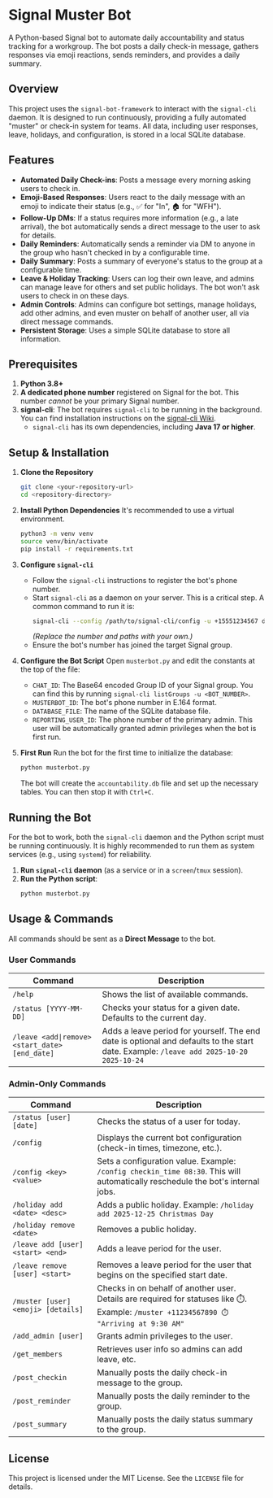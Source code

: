 # Signal Muster Bot

A Python-based Signal bot to automate daily accountability and status tracking for a workgroup. The bot posts a daily check-in message, gathers responses via emoji reactions, sends reminders, and provides a daily summary.

## Overview

This project uses the `signal-bot-framework` to interact with the `signal-cli` daemon. It is designed to run continuously, providing a fully automated "muster" or check-in system for teams. All data, including user responses, leave, holidays, and configuration, is stored in a local SQLite database.

## Features

  * **Automated Daily Check-ins**: Posts a message every morning asking users to check in.
  * **Emoji-Based Responses**: Users react to the daily message with an emoji to indicate their status (e.g., ✅ for "In", 🏠 for "WFH").
  * **Follow-Up DMs**: If a status requires more information (e.g., a late arrival), the bot automatically sends a direct message to the user to ask for details.
  * **Daily Reminders**: Automatically sends a reminder via DM to anyone in the group who hasn't checked in by a configurable time.
  * **Daily Summary**: Posts a summary of everyone's status to the group at a configurable time.
  * **Leave & Holiday Tracking**: Users can log their own leave, and admins can manage leave for others and set public holidays. The bot won't ask users to check in on these days.
  * **Admin Controls**: Admins can configure bot settings, manage holidays, add other admins, and even muster on behalf of another user, all via direct message commands.
  * **Persistent Storage**: Uses a simple SQLite database to store all information.

## Prerequisites

1.  **Python 3.8+**
2.  **A dedicated phone number** registered on Signal for the bot. This number *cannot* be your primary Signal number.
3.  **signal-cli**: The bot requires `signal-cli` to be running in the background. You can find installation instructions on the [signal-cli Wiki](https://www.google.com/search?q=https://github.com/AsamK/signal-cli/wiki).
      * `signal-cli` has its own dependencies, including **Java 17 or higher**.

## Setup & Installation

1.  **Clone the Repository**

    ```bash
    git clone <your-repository-url>
    cd <repository-directory>
    ```

2.  **Install Python Dependencies**
    It's recommended to use a virtual environment.

    ```bash
    python3 -m venv venv
    source venv/bin/activate
    pip install -r requirements.txt
    ```

3.  **Configure `signal-cli`**

      * Follow the `signal-cli` instructions to register the bot's phone number.
      * Start `signal-cli` as a daemon on your server. This is a critical step. A common command to run it is:
        ```bash
        signal-cli --config /path/to/signal-cli/config -u +15551234567 daemon --socket /path/to/signal-cli/config/socket
        ```
        *(Replace the number and paths with your own.)*
      * Ensure the bot's number has joined the target Signal group.

4.  **Configure the Bot Script**
    Open `musterbot.py` and edit the constants at the top of the file:

      * `CHAT_ID`: The Base64 encoded Group ID of your Signal group. You can find this by running `signal-cli listGroups -u <BOT_NUMBER>`.
      * `MUSTERBOT_ID`: The bot's phone number in E.164 format.
      * `DATABASE_FILE`: The name of the SQLite database file.
      * `REPORTING_USER_ID`: The phone number of the primary admin. This user will be automatically granted admin privileges when the bot is first run.

5.  **First Run**
    Run the bot for the first time to initialize the database:

    ```bash
    python musterbot.py
    ```

    The bot will create the `accountability.db` file and set up the necessary tables. You can then stop it with `Ctrl+C`.

## Running the Bot

For the bot to work, both the `signal-cli` daemon and the Python script must be running continuously. It is highly recommended to run them as system services (e.g., using `systemd`) for reliability.

1.  **Run `signal-cli` daemon** (as a service or in a `screen`/`tmux` session).
2.  **Run the Python script**:
    ```bash
    python musterbot.py
    ```

## Usage & Commands

All commands should be sent as a **Direct Message** to the bot.

### User Commands

| Command                             | Description                                                                                             |
| ----------------------------------- | ------------------------------------------------------------------------------------------------------- |
| `/help`                             | Shows the list of available commands.                                                                   |
| `/status [YYYY-MM-DD]`              | Checks your status for a given date. Defaults to the current day.                                       |
| `/leave <add\|remove> <start_date> [end_date]` | Adds a leave period for yourself. The end date is optional and defaults to the start date. Example: `/leave add 2025-10-20 2025-10-24` |

### Admin-Only Commands

| Command                                                    | Description                                                                                                                              |
| ---------------------------------------------------------- | ---------------------------------------------------------------------------------------------------------------------------------------- |
| `/status [user] [date]`                                   | Checks the status of a  user for today.                                                                                  |
| `/config`                                                  | Displays the current bot configuration (check-in times, timezone, etc.).                                                                  |
| `/config <key> <value>`                                    | Sets a configuration value. Example: `/config checkin_time 08:30`. This will automatically reschedule the bot's internal jobs.         |
| `/holiday add <date> <desc>`                               | Adds a public holiday. Example: `/holiday add 2025-12-25 Christmas Day`                                                               |
| `/holiday remove <date>`                                   | Removes a public holiday.                                                                                                                |
| `/leave add [user] <start> <end>`                         | Adds a leave period for the user.                                                                                              |
| `/leave remove [user] <start>`                            | Removes a leave period for the  user that begins on the specified start date.                                                   |
| `/muster [user] <emoji> [details]`                        | Checks in on behalf of another user. Details are required for statuses like ⏱️. Example: `/muster +11234567890 ⏱️ "Arriving at 9:30 AM"` |
| `/add_admin [user]`                                       | Grants admin privileges to the user.                                                                                           |
| `/get_members`                                       | Retrieves user info so admins can add leave, etc.                                                                                           |
| `/post_checkin`                                            | Manually posts the daily check-in message to the group.                                                                                  |
| `/post_reminder`                                            | Manually posts the daily reminder to the group.                                                                                    |
| `/post_summary`                                            | Manually posts the daily status summary to the group.                                                                                    |

## License

This project is licensed under the MIT License. See the `LICENSE` file for details.
